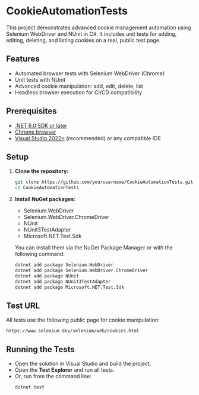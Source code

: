 # CookieAutomationTests

This project demonstrates advanced cookie management automation using Selenium WebDriver and NUnit in C#. It includes unit tests for adding, editing, deleting, and listing cookies on a real, public test page.

## Features

- Automated browser tests with Selenium WebDriver (Chrome)
- Unit tests with NUnit
- Advanced cookie manipulation: add, edit, delete, list
- Headless browser execution for CI/CD compatibility

## Prerequisites

- [.NET 6.0 SDK or later](https://dotnet.microsoft.com/download)
- [Chrome browser](https://www.google.com/chrome/)
- [Visual Studio 2022+](https://visualstudio.microsoft.com/) (recommended) or any compatible IDE

## Setup

1. **Clone the repository:**
   ```bash
   git clone https://github.com/yourusername/CookieAutomationTests.git
   cd CookieAutomationTests
   ```

2. **Install NuGet packages:**
   - Selenium.WebDriver
   - Selenium.WebDriver.ChromeDriver
   - NUnit
   - NUnit3TestAdapter
   - Microsoft.NET.Test.Sdk

   You can install them via the NuGet Package Manager or with the following command:
   ```bash
   dotnet add package Selenium.WebDriver
   dotnet add package Selenium.WebDriver.ChromeDriver
   dotnet add package NUnit
   dotnet add package NUnit3TestAdapter
   dotnet add package Microsoft.NET.Test.Sdk
   ```

## Test URL

All tests use the following public page for cookie manipulation:
```
https://www.selenium.dev/selenium/web/cookies.html
```

## Running the Tests

- Open the solution in Visual Studio and build the project.
- Open the **Test Explorer** and run all tests.
- Or, run from the command line:
  ```bash
  dotnet test
  ```